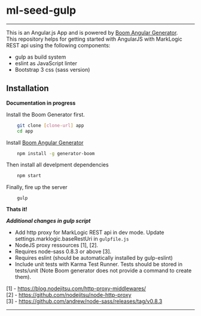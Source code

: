  ml-seed-gulp
=====================

---------------

This is an Angular.js App and is powered by [Boom Angular Generator](https://npmjs.org/package/generator-boom).  
This repository helps for getting started with AngularJS with MarkLogic REST api using the following components:  
- gulp as build system  
- eslint as JavaScript linter  
- Bootstrap 3 css (sass version)  


Installation
---------

**Documentation in progress**  

Install the Boom Generator first.

```sh
    git clone [clone-url] app
    cd app
```

Install [Boom Angular Generator](https://npmjs.org/package/generator-boom)

```sh
    npm install -g generator-boom
```

Then install all develpment dependencies

```sh
    npm start
```

Finally, fire up the server

```
    gulp
```

**Thats it!**

***Additional changes in gulp script***
- Add http proxy for MarkLogic REST api in dev mode. Update settings.marklogic.baseRestUri in ```gulpfile.js```  
- NodeJS proxy ressources [1], [2].  
- Requires node-sass 0.8.3 or above [3].  
- Requires eslint (should be automatically installed by gulp-eslint)  
- Include unit tests with Karma Test Runner. Tests should be stored in tests/unit (Note Boom generator does not provide a command to create them).

[1] - https://blog.nodejitsu.com/http-proxy-middlewares/  
[2] - https://github.com/nodejitsu/node-http-proxy  
[3] - https://github.com/andrew/node-sass/releases/tag/v0.8.3  

----------

